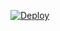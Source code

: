 
[![Deploy](https://www.herokucdn.com/deploy/button.png)](https://dashboard.heroku.com/new?template=https://github.com/lonewanderer27/personal-router)

